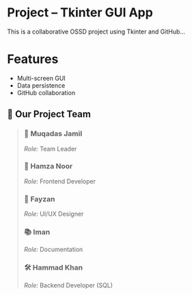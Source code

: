 # Project – Tkinter GUI App

This is a collaborative OSSD project using Tkinter and GitHub...

# Features
- Multi-screen GUI
- Data persistence
- GitHub collaboration
## 👥 Our Project Team

> ### 🧠 Muqadas Jamil  
> *Role:* Team Leader  
>  
> ### 🎨 Hamza Noor  
> *Role:* Frontend Developer  
>  
> ### 🧾 Fayzan  
> *Role:* UI/UX Designer  
>  
> ### 📚 Iman  
> *Role:* Documentation  
>  
> ### 🛠️ Hammad Khan  
> *Role:* Backend Developer (SQL)
